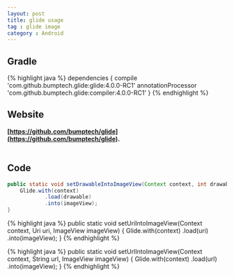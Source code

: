 ```yaml
---
layout: post
title: glide usage
tag : glide image
category : Android
---
```


## Gradle
{% highlight java %}
dependencies {
  compile 'com.github.bumptech.glide:glide:4.0.0-RC1'
  annotationProcessor 'com.github.bumptech.glide:compiler:4.0.0-RC1'
}
{% endhighlight %}
<br>

## Website
**[https://github.com/bumptech/glide](https://github.com/bumptech/glide).**  
<br>

## Code

``` java
public static void setDrawableIntoImageView(Context context, int drawable, ImageView imageView) {
    Glide.with(context)
            .load(drawable)
            .into(imageView);
}
```

{% highlight java %}
public static void setUriIntoImageView(Context context, Uri uri, ImageView imageView) {
    Glide.with(context)
            .load(uri)
            .into(imageView);
}
{% endhighlight %}

{% highlight java %}
public static void setUrlIntoImageView(Context context, String url, ImageView imageView) {
    Glide.with(context)
            .load(url)
            .into(imageView);
}
{% endhighlight %}